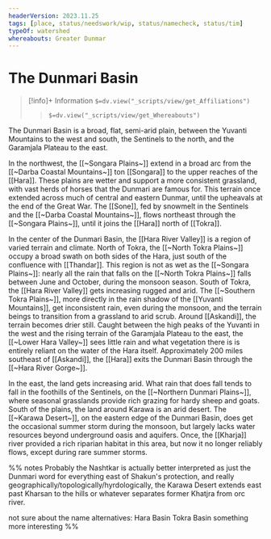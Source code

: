 ```yaml
---
headerVersion: 2023.11.25
tags: [place, status/needswork/wip, status/namecheck, status/tim]
typeOf: watershed
whereabouts: Greater Dunmar
---
```

# The Dunmari Basin
>[!info]+ Information
> `$=dv.view("_scripts/view/get_Affiliations")`
>> `$=dv.view("_scripts/view/get_Whereabouts")`

The Dunmari Basin is a broad, flat, semi-arid plain, between the Yuvanti Mountains to the west and south, the Sentinels to the north, and the Garamjala Plateau to the east. 

In the northwest, the [[~Songara Plains~]] extend in a broad arc from the [[~Darba Coastal Mountains~]] ton [[Songara]] to the upper reaches of the [[Hara]]. These plains are wetter and support a more consistent grassland, with vast herds of horses that the Dunmari are famous for. This terrain once extended across much of central and eastern Dunmar, until the upheavals at the end of the Great War. The [[Sone]], fed by snowmelt in the Sentinels and the [[~Darba Coastal Mountains~]], flows northeast through the [[~Songara Plains~]], until it joins the [[Hara]] north of [[Tokra]]. 

In the center of the Dunmari Basin, the [[Hara River Valley]] is a region of varied terrain and climate. North of Tokra, the [[~North Tokra Plains~]] occupy a broad swath on both sides of the Hara, just south of the confluence with [[Thandar]]. This region is not as wet as the [[~Songara Plains~]]: nearly all the rain that falls on the [[~North Tokra Plains~]] falls between June and October, during the monsoon season. South of Tokra, the [[Hara River Valley]] gets increasing rugged and arid. The [[~Southern Tokra Plains~]], more directly in the rain shadow of the [[Yuvanti Mountains]], get inconsistent rain, even during the monsoon, and the terrain beings to transition from a grassland to arid scrub. Around [[Askandi]], the terrain becomes drier still. Caught between the high peaks of the Yuvanti in the west and the rising terrain of the Garamjala Plateau to the east, the [[~Lower Hara Valley~]] sees little rain and what vegetation there is is entirely reliant on the water of the Hara itself. Approximately 200 miles southeast of [[Askandi]], the [[Hara]] exits the Dunmari Basin through the [[~Hara River Gorge~]].

In the east, the land gets increasing arid. What rain that does fall tends to fall in the foothills of the Sentinels, on the [[~Northern Dunmari Plains~]], where seasonal grasslands provide rich grazing for hardy sheep and goats. South of the plains, the land around Karawa is an arid desert. The [[~Karawa Desert~]], on the eastern edge of the Dunmari Basin, does get the occasional summer storm during the monsoon, but largely lacks water resources beyond underground oasis and aquifers. Once, the [[Kharja]] river provided a rich riparian habitat in this area, but now it no longer reliably flows, except during rare summer storms. 

%% notes
Probably the Nashtkar is actually better interpreted as just the Dunmari word for everything east of Shakun's protection, and really geographically/topologically/hyrdologically, the Karawa Desert extends east past Kharsan to the hills or whatever separates former Khatjra from orc river.

not sure about the name 
alternatives:
Hara Basin
Tokra Basin 
something more interesting
%%